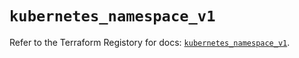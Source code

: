 # `kubernetes_namespace_v1`

Refer to the Terraform Registory for docs: [`kubernetes_namespace_v1`](https://registry.terraform.io/providers/hashicorp/kubernetes/2.19.0/docs/resources/namespace_v1).

